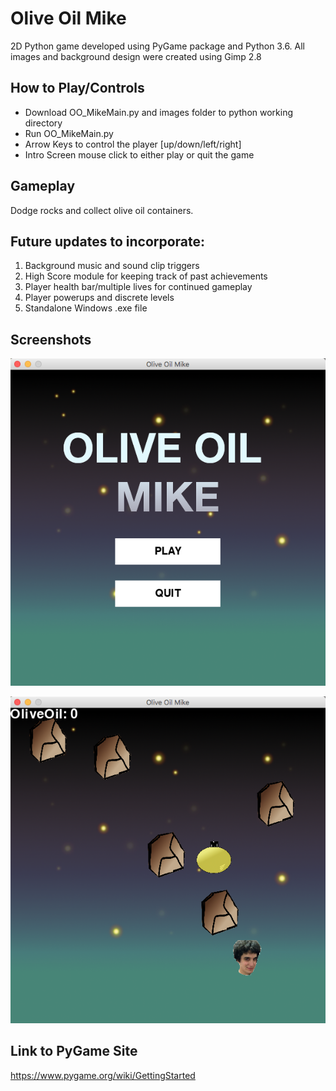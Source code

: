 # Olive Oil Mike
2D Python game developed using PyGame package and Python 3.6. All images and background design were created using Gimp 2.8

## How to Play/Controls
  - Download OO_MikeMain.py and images folder to python working directory
  - Run OO_MikeMain.py
  - Arrow Keys to control the player [up/down/left/right]
  - Intro Screen mouse click to either play or quit the game
  
## Gameplay
  Dodge rocks and collect olive oil containers.
  
## Future updates to incorporate:
  1. Background music and sound clip triggers
  2. High Score module for keeping track of past achievements
  3. Player health bar/multiple lives for continued gameplay
  4. Player powerups and discrete levels
  5. Standalone Windows .exe file

## Screenshots
![alt text](IntroScreen.png "Intro Screen Screen")

![alt text](Gameplay.png "Typical game display")

## Link to PyGame Site
https://www.pygame.org/wiki/GettingStarted


